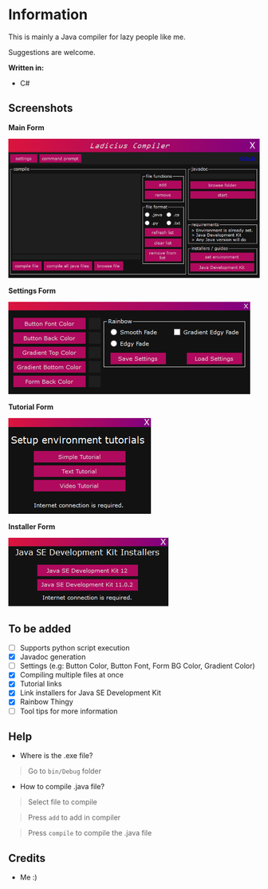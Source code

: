 # Information
This is mainly a Java compiler for lazy people like me.

Suggestions are welcome.

<b>Written in:</b>
- C#

## Screenshots
<b>Main Form</b>

<img src="screenshots/main.PNG"> 

<b>Settings Form</b>

<img src="screenshots/settings.PNG">

<b>Tutorial Form</b>

<img src="screenshots/tuts.PNG"> 

<b>Installer Form</b>

<img src="screenshots/installers.PNG"> 

## To be added
- [ ] Supports python script execution
- [x] Javadoc generation
- [ ] Settings (e.g: Button Color, Button Font, Form BG Color, Gradient Color)
- [x] Compiling multiple files at once
- [x] Tutorial links
- [x] Link installers for Java SE Development Kit
- [x] Rainbow Thingy
- [ ] Tool tips for more information

## Help

- Where is the .exe file?
> Go to `bin/Debug` folder
- How to compile .java file?
> Select file to compile

> Press `add` to add in compiler

> Press `compile` to compile the .java file

## Credits
 - Me :)
